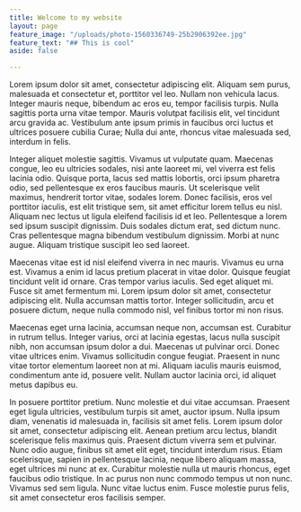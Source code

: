 ```yaml
---
title: Welcome to my website
layout: page
feature_image: "/uploads/photo-1560336749-25b2906392ee.jpg"
feature_text: "## This is cool"
aside: false

---
```

Lorem ipsum dolor sit amet, consectetur adipiscing elit. Aliquam sem purus, malesuada et consectetur et, porttitor vel leo. Nullam non vehicula lacus. Integer mauris neque, bibendum ac eros eu, tempor facilisis turpis. Nulla sagittis porta urna vitae tempor. Mauris volutpat facilisis elit, vel tincidunt arcu gravida ac. Vestibulum ante ipsum primis in faucibus orci luctus et ultrices posuere cubilia Curae; Nulla dui ante, rhoncus vitae malesuada sed, interdum in felis.

Integer aliquet molestie sagittis. Vivamus ut vulputate quam. Maecenas congue, leo eu ultricies sodales, nisi ante laoreet mi, vel viverra est felis lacinia odio. Quisque porta, lacus sed mattis lobortis, orci ipsum pharetra odio, sed pellentesque ex eros faucibus mauris. Ut scelerisque velit maximus, hendrerit tortor vitae, sodales lorem. Donec facilisis, eros vel porttitor iaculis, est elit tristique sem, sit amet efficitur lorem tellus eu nisl. Aliquam nec lectus ut ligula eleifend facilisis id et leo. Pellentesque a lorem sed ipsum suscipit dignissim. Duis sodales dictum erat, sed dictum nunc. Cras pellentesque magna bibendum vestibulum dignissim. Morbi at nunc augue. Aliquam tristique suscipit leo sed laoreet.

Maecenas vitae est id nisl eleifend viverra in nec mauris. Vivamus eu urna est. Vivamus a enim id lacus pretium placerat in vitae dolor. Quisque feugiat tincidunt velit id ornare. Cras tempor varius iaculis. Sed eget aliquet mi. Fusce sit amet fermentum mi. Lorem ipsum dolor sit amet, consectetur adipiscing elit. Nulla accumsan mattis tortor. Integer sollicitudin, arcu et posuere dictum, neque nulla commodo nisl, vel finibus tortor mi non risus.

Maecenas eget urna lacinia, accumsan neque non, accumsan est. Curabitur in rutrum tellus. Integer varius, orci at lacinia egestas, lacus nulla suscipit nibh, non accumsan ipsum dolor a dui. Maecenas ut pulvinar orci. Donec vitae ultrices enim. Vivamus sollicitudin congue feugiat. Praesent in nunc vitae tortor elementum laoreet non at mi. Aliquam iaculis mauris euismod, condimentum ante id, posuere velit. Nullam auctor lacinia orci, id aliquet metus dapibus eu.

In posuere porttitor pretium. Nunc molestie et dui vitae accumsan. Praesent eget ligula ultricies, vestibulum turpis sit amet, auctor ipsum. Nulla ipsum diam, venenatis id malesuada in, facilisis sit amet felis. Lorem ipsum dolor sit amet, consectetur adipiscing elit. Aenean pretium arcu lectus, blandit scelerisque felis maximus quis. Praesent dictum viverra sem et pulvinar. Nunc odio augue, finibus sit amet elit eget, tincidunt interdum risus. Etiam scelerisque, sapien in pellentesque lacinia, neque libero aliquam massa, eget ultrices mi nunc at ex. Curabitur molestie nulla ut mauris rhoncus, eget faucibus odio tristique. In ac purus non nunc commodo tempus ut non nunc. Vivamus sed sem ligula. Nunc vitae luctus enim. Fusce molestie purus felis, sit amet consectetur eros facilisis semper.